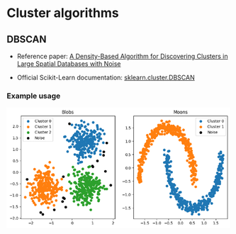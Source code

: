 # Cluster algorithms
## DBSCAN

- Reference paper: [A Density-Based Algorithm for Discovering Clusters in Large Spatial Databases with Noise](https://www.dbs.ifi.lmu.de/Publikationen/Papers/KDD-96.final.frame.pdf)

- Official Scikit-Learn documentation: [sklearn.cluster.DBSCAN](https://scikit-learn.org/stable/modules/generated/sklearn.cluster.DBSCAN.html)

### Example usage

<img src="assets/dbscan_blobs_moon.png"/>